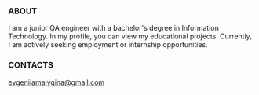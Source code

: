 ### ABOUT
I am a junior QA engineer with a bachelor's degree in Information Technology. In my profile, you can view my educational projects. Currently, I am actively seeking employment or internship opportunities.

### CONTACTS
evgeniiamalygina@gmail.com
